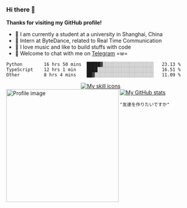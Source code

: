 ### Hi there 👋

**Thanks for visiting my GitHub profile!**

- 📖 I am currently a student at a university in Shanghai, China
- 💼 Intern at ByteDance, related to Real Time Communication
- 🎹 I love music and like to build stuffs with code
- 💬 Welcome to chat with me on [Telegram](https://t.me/ReekyStive) =w=

<!--START_SECTION:waka-->

```text
Python        16 hrs 50 mins  █████▓░░░░░░░░░░░░░░░░░░░   23.13 %
TypeScript    12 hrs 1 min    ████░░░░░░░░░░░░░░░░░░░░░   16.51 %
Other         8 hrs 4 mins    ██▓░░░░░░░░░░░░░░░░░░░░░░   11.09 %
```

<!--END_SECTION:waka-->

<div align="center">
  <a href="#">
    <img alt="My skill icons"
         src="https://skillicons.dev/icons?i=c,cpp,py,js,ts,go,kotlin,html,css,nodejs,deno,vue,electron,express,md,regex,bash,docker,kubernetes,git,linux,vim,vscode,nginx,mongodb,postgres,aws,azure,gcp,cloudflare,arduino,fastapi,selenium,flutter,tensorflow,pytorch,github,gitlab,figma,blender,ableton,ae,au,ps,ai" />
  </a>
</div>

<div align="left">
  <a href="#">
    <img width="300px" align="left" alt="Profile image"
         src="https://user-images.githubusercontent.com/26853900/153685219-56022f94-a2ba-4e10-bf61-34213161ba00.png" />
  </a>
</div>

<div>
  <a href="#">
    <img alt="My GitHub stats"
         src="https://github-readme-stats.vercel.app/api?username=reekystive&include_all_commits=true&show_icons=true&hide_rank=true" />
  </a>
</div>

`"友達を作りたいですか"`
